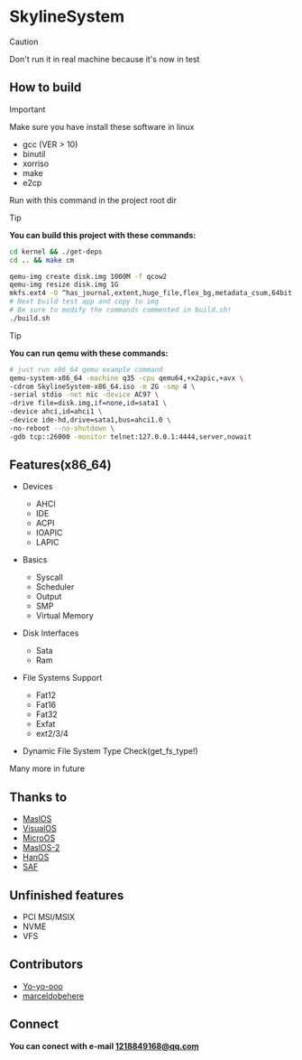 # SkylineSystem

> [!CAUTION]
> Don't run it in real machine because it's now in test

## How to build

> [!IMPORTANT]
> Make sure you have install these software in linux
> * gcc (VER > 10)
> * binutil
> * xorriso
> * make
> * e2cp
>
> Run with this command in the project root dir

> [!TIP]
> **You can build this project with these commands:**
```bash
cd kernel && ./get-deps
cd .. && make cm

qemu-img create disk.img 1000M -f qcow2
qemu-img resize disk.img 1G
mkfs.ext4 -O ^has_journal,extent,huge_file,flex_bg,metadata_csum,64bit,dir_nlink,extra_isize disk.img
# Next build test app and copy to img
# Be sure to modify the commands commented in build.sh!
./build.sh

```

> [!TIP]
> **You can run qemu with these commands:**
```bash
# just run x86_64 qemu example command
qemu-system-x86_64 -machine q35 -cpu qemu64,+x2apic,+avx \
-cdrom SkylineSystem-x86_64.iso -m 2G -smp 4 \
-serial stdio -net nic -device AC97 \
-drive file=disk.img,if=none,id=sata1 \
-device ahci,id=ahci1 \
-device ide-hd,drive=sata1,bus=ahci1.0 \
-no-reboot --no-shutdown \
-gdb tcp::26000 -monitor telnet:127.0.0.1:4444,server,nowait
```

## Features(x86_64)

* Devices
  * AHCI
  * IDE
  * ACPI
  * IOAPIC
  * LAPIC
* Basics
  * Syscall
  * Scheduler
  * Output
  * SMP
  * Virtual Memory
* Disk Interfaces
  * Sata
  * Ram

* File Systems Support
  * Fat12
  * Fat16
  * Fat32
  * Exfat
  * ext2/3/4

* Dynamic File System Type Check(get_fs_type!)

Many more in future

## Thanks to

* [MaslOS](https://github.com/marceldobehere/MaslOS)
* [VisualOS](https://github.com/nothotscott/VisualOS)
* [MicroOS](https://github.com/Glowman554/MicroOS)
* [MaslOS-2](https://github.com/marceldobehere/MaslOS-2/)
* [HanOS](https://github.com/jjwang/HanOS/)
* [SAF](https://github.com/chocabloc/saf)

## Unfinished features

* PCI MSI/MSIX
* NVME
* VFS

## Contributors

* [Yo-yo-ooo](https://github.com/Yo-yo-ooo/)
* [marceldobehere](https://github.com/marceldobehere)

[//]: (https://github.com/asterd-og/)

## Connect

**You can conect with e-mail <1218849168@qq.com>** 